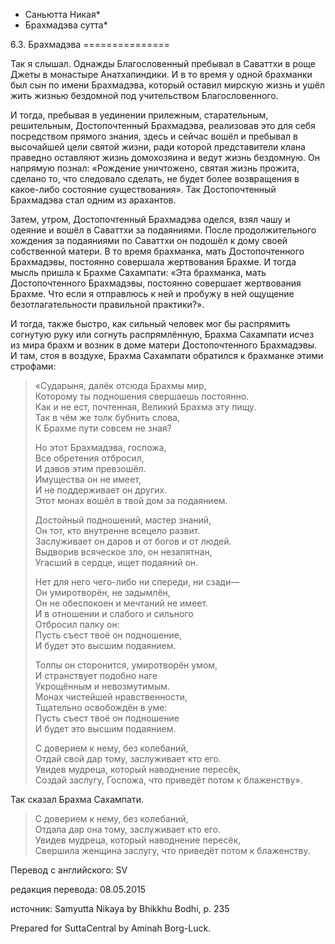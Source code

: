* Саньютта Никая*
* Брахмадэва сутта*

6\.3\. Брахмадэва
\=\=\=\=\=\=\=\=\=\=\=\=\=\=\=

Так я слышал\. Однажды Благословенный пребывал в Саваттхи в роще Джеты в монастыре Анатхапиндики\. И в то время у одной брахманки был сын по имени Брахмадэва, который оставил мирскую жизнь и ушёл жить жизнью бездомной под учительством Благословенного\.

И тогда, пребывая в уединении прилежным, старательным, решительным, Достопочтенный Брахмадэва, реализовав это для себя посредством прямого знания, здесь и сейчас вошёл и пребывал в высочайшей цели святой жизни, ради которой представители клана праведно оставляют жизнь домохозяина и ведут жизнь бездомную\. Он напрямую познал: «Рождение уничтожено, святая жизнь прожита, сделано то, что следовало сделать, не будет более возвращения в какое\-либо состояние существования»\. Так Достопочтенный Брахмадэва стал одним из арахантов\.

Затем, утром, Достопочтенный Брахмадэва оделся, взял чашу и одеяние и вошёл в Саваттхи за подаяниями\. После продолжительного хождения за подаяниями по Саваттхи он подошёл к дому своей собственной матери\. В то время брахманка, мать Достопочтенного Брахмадэвы, постоянно совершала жертвования Брахме\. И тогда мысль пришла к Брахме Сахампати: «Эта брахманка, мать Достопочтенного Брахмадэвы, постоянно совершает жертвования Брахме\. Что если я отправлюсь к ней и пробужу в ней ощущение безотлагательности правильной практики?»\.

И тогда, также быстро, как сильный человек мог бы распрямить согнутую руку или согнуть распрямлённую, Брахма Сахампати исчез из мира брахм и возник в доме матери Достопочтенного Брахмадэвы\. И там, стоя в воздухе, Брахма Сахампати обратился к брахманке этими строфами:

> «Сударыня, далёк отсюда Брахмы мир,  
> Которому ты подношения свершаешь постоянно\.  
> Как и не ест, почтенная, Великий Брахма эту пищу\.  
> Так в чём же толк бубнить слова,  
> К Брахме пути совсем не зная?  
>   
> Но этот Брахмадэва, госпожа,  
> Все обретения отбросил,  
> И дэвов этим превзошёл\.  
> Имущества он не имеет,  
> И не поддерживает он других\.  
> Этот монах вошёл в твой дом за подаянием\.  
>   
> Достойный подношений, мастер знаний,  
> Он тот, кто внутренне всецело развит\.  
> Заслуживает он даров и от богов и от людей\.  
> Выдворив всяческое зло, он незапятнан,  
> Угасший в сердце, ищет подаяний он\.  
>   
> Нет для него чего\-либо ни спереди, ни сзади—  
> Он умиротворён, не задымлён,  
> Он не обеспокоен и мечтаний не имеет\.  
> И в отношении и слабого и сильного  
> Отбросил палку он:  
> Пусть съест твоё он подношение,  
> И будет это высшим подаянием\.  
>   
> Толпы он сторонится, умиротворён умом,  
> И странствует подобно наге  
> Укрощённым и невозмутимым\.  
> Монах чистейшей нравственности,  
> Тщательно освобождён в уме:  
> Пусть съест твоё он подношение  
> И будет это высшим подаянием\.  
>   
> С доверием к нему, без колебаний,  
> Отдай свой дар тому, заслуживает кто его\.  
> Увидев мудреца, который наводнение пересёк,  
> Создай заслугу, Госпожа, что приведёт потом к блаженству»\.

Так сказал Брахма Сахампати\.

> С доверием к нему, без колебаний,  
> Отдала дар она тому, заслуживает кто его\.  
> Увидев мудреца, который наводнение пересёк,  
> Свершила женщина заслугу, что приведёт потом к блаженству\.

Перевод с английского: SV

редакция перевода: 08\.05\.2015

источник: Samyutta Nikaya by Bhikkhu Bodhi, p\. 235

Prepared for SuttaCentral by Aminah Borg\-Luck\.